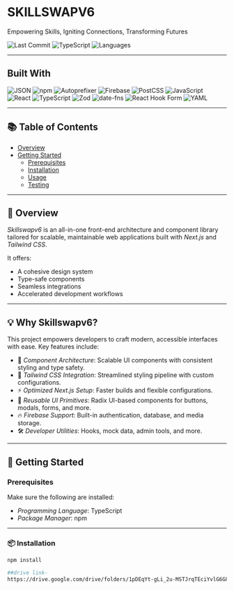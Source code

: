 # SKILLSWAPV6

Empowering Skills, Igniting Connections, Transforming Futures

![Last Commit](https://img.shields.io/badge/last%20commit-today-blue)
![TypeScript](https://img.shields.io/badge/typescript-98.2%25-blue)
![Languages](https://img.shields.io/badge/languages-3-gray)

---

## Built With

![JSON](https://img.shields.io/badge/JSON-black?logo=json&logoColor=white)
![npm](https://img.shields.io/badge/npm-red?logo=npm&logoColor=white)
![Autoprefixer](https://img.shields.io/badge/Autoprefixer-red)
![Firebase](https://img.shields.io/badge/Firebase-orange?logo=firebase)
![PostCSS](https://img.shields.io/badge/PostCSS-orange)
![JavaScript](https://img.shields.io/badge/JavaScript-yellow?logo=javascript&logoColor=black)
![React](https://img.shields.io/badge/React-blue?logo=react)
![TypeScript](https://img.shields.io/badge/TypeScript-blue?logo=typescript)
![Zod](https://img.shields.io/badge/Zod-blueviolet)
![date-fns](https://img.shields.io/badge/date-fns-purple)
![React Hook Form](https://img.shields.io/badge/React%20Hook%20Form-pink)
![YAML](https://img.shields.io/badge/YAML-red?logo=yaml)

---

## 📚 Table of Contents

- [Overview](#overview)
- [Getting Started](#getting-started)
  - [Prerequisites](#prerequisites)
  - [Installation](#installation)
  - [Usage](#usage)
  - [Testing](#testing)

---

## 🧩 Overview

*Skillswapv6* is an all-in-one front-end architecture and component library tailored for scalable, maintainable web applications built with *Next.js* and *Tailwind CSS*.

It offers:
- A cohesive design system
- Type-safe components
- Seamless integrations
- Accelerated development workflows

---

## 💡 Why Skillswapv6?

This project empowers developers to craft modern, accessible interfaces with ease. Key features include:

- 🧩 *Component Architecture*: Scalable UI components with consistent styling and type safety.
- 🎨 *Tailwind CSS Integration*: Streamlined styling pipeline with custom configurations.
- ⚡ *Optimized Next.js Setup*: Faster builds and flexible configurations.
- 🔁 *Reusable UI Primitives*: Radix UI-based components for buttons, modals, forms, and more.
- 🔥 *Firebase Support*: Built-in authentication, database, and media storage.
- 🛠 *Developer Utilities*: Hooks, mock data, admin tools, and more.

---

## 🚀 Getting Started

### Prerequisites

Make sure the following are installed:

- *Programming Language*: TypeScript
- *Package Manager*: npm

---

### 📦 Installation

```bash
npm install

##drive link-
https://drive.google.com/drive/folders/1pDEqYt-gLi_2u-MSTJrqTEciYvlG6G8n?usp=sharing
